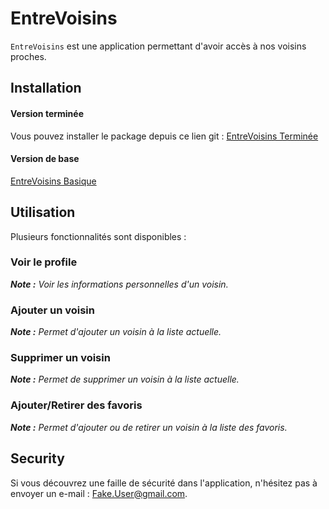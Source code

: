 # EntreVoisins

`EntreVoisins` est une application permettant d'avoir accès à nos voisins proches.

## Installation

#### Version terminée
Vous pouvez installer le package depuis ce lien git : [EntreVoisins Terminée](https://github.com/dylanHulin/P3_EntreVoisins.git)

#### Version de base
[EntreVoisins Basique](https://github.com/Deyine/OpenClassrooms.git)

## Utilisation

Plusieurs fonctionnalités sont disponibles :

### Voir le profile
***Note :*** *Voir les informations personnelles d'un voisin.* 

### Ajouter un voisin
***Note :*** *Permet d'ajouter un voisin à la liste actuelle.* 

### Supprimer un voisin
***Note :*** *Permet de supprimer un voisin à la liste actuelle.*

### Ajouter/Retirer des favoris
***Note :*** *Permet d'ajouter ou de retirer un voisin à la liste des favoris.*

## Security

Si vous découvrez une faille de sécurité dans l'application, n'hésitez pas à envoyer un e-mail  : [Fake.User@gmail.com](Fake.User@gmail.com).







